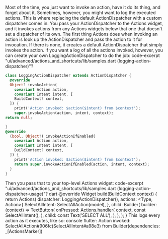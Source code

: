 Most of the time, you just want to invoke an action, have it do its thing, and
forget about it. Sometimes, however, you might want to log the executed actions.
This is where replacing the default ActionDispatcher with a custom dispatcher
comes in.  You pass your ActionDispatcher to the Actions widget, and it
invokes actions from any Actions widgets below that one that doesn't set a
dispatcher of its own.
The first thing Actions does when invoking an action is look up the
ActionDispatcher and pass the action to it for invocation. If there is none,
it creates a default ActionDispatcher that simply invokes the action.
If you want a log of all the actions invoked, however, you can create your own
LoggingActionDispatcher to do the job:
code-excerpt "ui/advanced/actions_and_shortcuts/lib/samples.dart (logging-action-dispatcher)"?
```dart
class LoggingActionDispatcher extends ActionDispatcher {
  @override
  Object? invokeAction(
    covariant Action action,
    covariant Intent intent, [
    BuildContext? context,
  ]) {
    print('Action invoked: $action($intent) from $context');
    super.invokeAction(action, intent, context);
return null;

}
@override
  (bool, Object?) invokeActionIfEnabled(
    covariant Action action,
    covariant Intent intent, [
    BuildContext? context,
  ]) {
    print('Action invoked: $action($intent) from $context');
    return super.invokeActionIfEnabled(action, intent, context);
  }
}
```
Then you pass that to your top-level Actions widget:
code-excerpt "ui/advanced/actions_and_shortcuts/lib/samples.dart (logging-action-dispatcher-usage)"?
dart
@override
Widget build(BuildContext context) {
  return Actions(
    dispatcher: LoggingActionDispatcher(),
    actions: <Type, Action<Intent>>{
      SelectAllIntent: SelectAllAction(model),
    },
    child: Builder(
      builder: (context) => TextButton(
        onPressed: Actions.handler<SelectAllIntent>(
          context,
          const SelectAllIntent(),
        ),
        child: const Text('SELECT ALL'),
      ),
    ),
  );
}
This logs every action as it executes, like so:
console
flutter: Action invoked: SelectAllAction#906fc(SelectAllIntent#a98e3) from Builder(dependencies: _[ActionsMarker])
